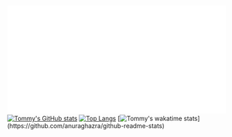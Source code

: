 ![](./text.svg)
[![Tommy's GitHub stats](https://github-readme-stats.vercel.app/api?username=smarttommyau&count_private=true&show_icons=true&hide=stars&theme=transparent)](https://github.com/anuraghazra/github-readme-stats)
[![Top Langs](https://github-readme-stats.vercel.app/api/top-langs/?username=smarttommyau&layout=compact&theme=transparent)](https://github.com/anuraghazra/github-readme-stats)
[![Tommy's wakatime stats]([https://github-readme-stats.vercel.app/api/wakatime?username=willianrod](https://github-readme-stats.vercel.app/api/wakatime?username=smarttommyau&layout=compact&theme=transparent))](https://github.com/anuraghazra/github-readme-stats)
